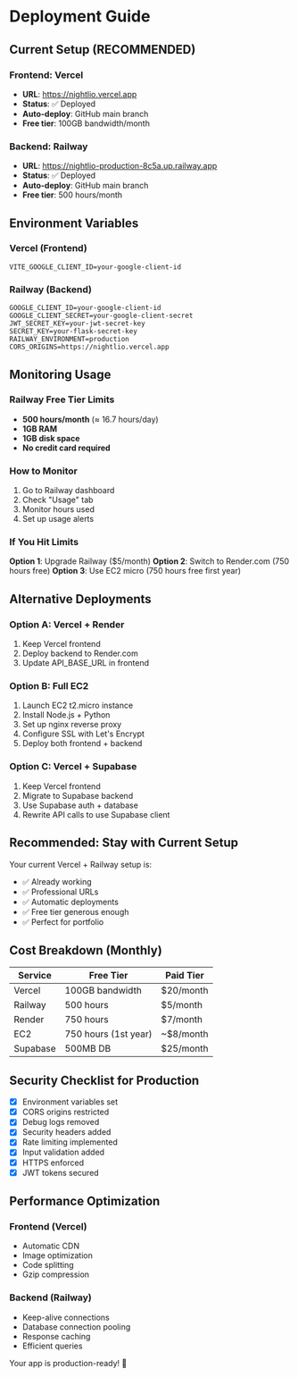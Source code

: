 # Deployment Guide

## Current Setup (RECOMMENDED)

### Frontend: Vercel
- **URL**: https://nightlio.vercel.app
- **Status**: ✅ Deployed
- **Auto-deploy**: GitHub main branch
- **Free tier**: 100GB bandwidth/month

### Backend: Railway  
- **URL**: https://nightlio-production-8c5a.up.railway.app
- **Status**: ✅ Deployed
- **Auto-deploy**: GitHub main branch
- **Free tier**: 500 hours/month

## Environment Variables

### Vercel (Frontend)
```
VITE_GOOGLE_CLIENT_ID=your-google-client-id
```

### Railway (Backend)
```
GOOGLE_CLIENT_ID=your-google-client-id
GOOGLE_CLIENT_SECRET=your-google-client-secret
JWT_SECRET_KEY=your-jwt-secret-key
SECRET_KEY=your-flask-secret-key
RAILWAY_ENVIRONMENT=production
CORS_ORIGINS=https://nightlio.vercel.app
```

## Monitoring Usage

### Railway Free Tier Limits
- **500 hours/month** (≈ 16.7 hours/day)
- **1GB RAM**
- **1GB disk space**
- **No credit card required**

### How to Monitor
1. Go to Railway dashboard
2. Check "Usage" tab
3. Monitor hours used
4. Set up usage alerts

### If You Hit Limits
**Option 1**: Upgrade Railway ($5/month)
**Option 2**: Switch to Render.com (750 hours free)
**Option 3**: Use EC2 micro (750 hours free first year)

## Alternative Deployments

### Option A: Vercel + Render
1. Keep Vercel frontend
2. Deploy backend to Render.com
3. Update API_BASE_URL in frontend

### Option B: Full EC2
1. Launch EC2 t2.micro instance
2. Install Node.js + Python
3. Set up nginx reverse proxy
4. Configure SSL with Let's Encrypt
5. Deploy both frontend + backend

### Option C: Vercel + Supabase
1. Keep Vercel frontend  
2. Migrate to Supabase backend
3. Use Supabase auth + database
4. Rewrite API calls to use Supabase client

## Recommended: Stay with Current Setup

Your current Vercel + Railway setup is:
- ✅ Already working
- ✅ Professional URLs
- ✅ Automatic deployments
- ✅ Free tier generous enough
- ✅ Perfect for portfolio

## Cost Breakdown (Monthly)

| Service | Free Tier | Paid Tier |
|---------|-----------|-----------|
| Vercel | 100GB bandwidth | $20/month |
| Railway | 500 hours | $5/month |
| Render | 750 hours | $7/month |
| EC2 | 750 hours (1st year) | ~$8/month |
| Supabase | 500MB DB | $25/month |

## Security Checklist for Production

- [x] Environment variables set
- [x] CORS origins restricted  
- [x] Debug logs removed
- [x] Security headers added
- [x] Rate limiting implemented
- [x] Input validation added
- [x] HTTPS enforced
- [x] JWT tokens secured

## Performance Optimization

### Frontend (Vercel)
- Automatic CDN
- Image optimization
- Code splitting
- Gzip compression

### Backend (Railway)
- Keep-alive connections
- Database connection pooling
- Response caching
- Efficient queries

Your app is production-ready! 🚀